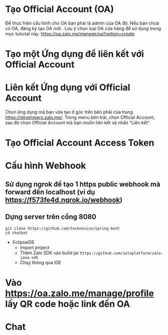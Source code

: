 
# Tạo Official Account (OA)

Để thực hiện cấu hình cho OA bạn phải là admin của OA đó. Nếu bạn chưa có OA, đăng ký tạo OA mới . Lưu ý chọn loại OA cửa hàng để sử dụng trong mục tutorial này. https://oa.zalo.me/manage/oa?option=create
# Tạo một Ứng dụng để liên kết với Official Account
# Liên kết Ứng dụng với Official Account

Chọn ứng dụng mà bạn vừa tạo ở góc trên bên phải của trang https://developers.zalo.me/.
Trong menu bên trái, chọn Official Account, sau đó chọn Official Account mà bạn muốn liên kết và nhấn “Liên kết”.

# Tạo Official Account Access Token
# Cấu hình Webhook
## Sử dụng ngrok để tạo 1 https public webhook mà forward đến localhost (ví dụ https://f573fe4d.ngrok.io/webhook)
## Dựng server trên cổng 8080

```
git clone https://github.com/tecknovice/spring-boot
cd chatbot
```
* EclipseIDE
  * Import project
  * Thêm Zalo SDK vào build jar
     ```https://github.com/zaloplatform/zalo-java-sdk```
  * Chạy thông qua IDE
# Vào https://oa.zalo.me/manage/profile lấy QR code hoặc link đến OA
# Chat

